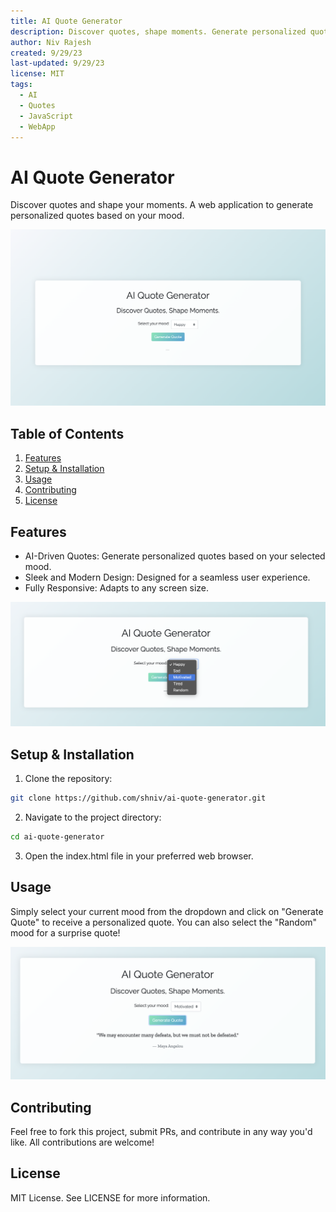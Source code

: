 ```yaml
---
title: AI Quote Generator
description: Discover quotes, shape moments. Generate personalized quotes based on your mood using our AI-driven quote generator.
author: Niv Rajesh
created: 9/29/23
last-updated: 9/29/23
license: MIT
tags:
  - AI
  - Quotes
  - JavaScript
  - WebApp
---
```


# AI Quote Generator

Discover quotes and shape your moments. A web application to generate personalized quotes based on your mood.

![Main Screenshot](/images/main-screenshot.png)

## Table of Contents
1. [Features](#features)
2. [Setup & Installation](#setup--installation)
3. [Usage](#usage)
4. [Contributing](#contributing)
5. [License](#license)

## Features

- AI-Driven Quotes: Generate personalized quotes based on your selected mood.
- Sleek and Modern Design: Designed for a seamless user experience.
- Fully Responsive: Adapts to any screen size.

![Feature Screenshot](/images/feature-screenshot.png)

## Setup & Installation

1. Clone the repository:
```bash
git clone https://github.com/shniv/ai-quote-generator.git
```

2. Navigate to the project directory:

```bash
cd ai-quote-generator
```

3. Open the index.html file in your preferred web browser.

## Usage
Simply select your current mood from the dropdown and click on "Generate Quote" to receive a personalized quote. You can also select the "Random" mood for a surprise quote!

![Feature Screenshot](images/usage-screenshot.png)

## Contributing
Feel free to fork this project, submit PRs, and contribute in any way you'd like. All contributions are welcome!

## License
MIT License. See LICENSE for more information.

